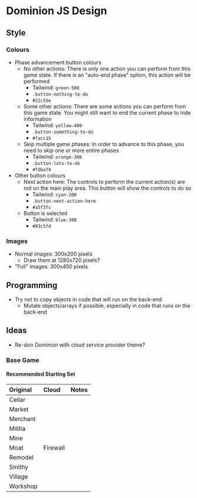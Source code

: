 # Dominion JS Design

## Style

### Colours

- Phase advancement button colours
  - No other actions: There is only one action you can perform from this game state. If there is an "auto-end phase" option, this action will be performed
    - Tailwind: `green-500`
    - `.button-nothing-to-do`
    - `#22c55e`
  - Some other actions: There are some actions you can perform from this game state. You might still want to end the current phase to hide information
    - Tailwind: `yellow-400`
    - `.button-something-to-do`
    - `#facc15`
  - Skip multiple game phases: In order to advance to this phase, you need to skip one or more entire phases
    - Tailwind: `orange-300`
    - `.button-lots-to-do`
    - `#fdba74`
- Other button colours
  - Next action here: The controls to perform the current action(s) are not on the main play area. This button will show the controls to do so
    - Tailwind: `cyan-200`
    - `.button-next-action-here`
    - `#a5f3fc`
  - Button is selected
    - Tailwind: `blue-300`
    - `#93c5fd`

### Images

- Normal images: 300x200 pixels
  - Draw them at 1280x720 pixels?
- "Full" images: 300x450 pixels

## Programming

- Try not to copy objects in code that will run on the back-end
  - Mutate objects/arrays if possible, especially in code that runs on the back-end

## Ideas

- Re-skin Dominion with cloud service provider theme?

### Base Game

#### Recommended Starting Set

| Original | Cloud    | Notes |
| :------- | :------- | :---- |
| Cellar   |          |
| Market   |          |
| Merchant |          |
| Militia  |          |
| Mine     |          |
| Moat     | Firewall |
| Remodel  |          |
| Smithy   |          |
| Village  |          |
| Workshop |          |
